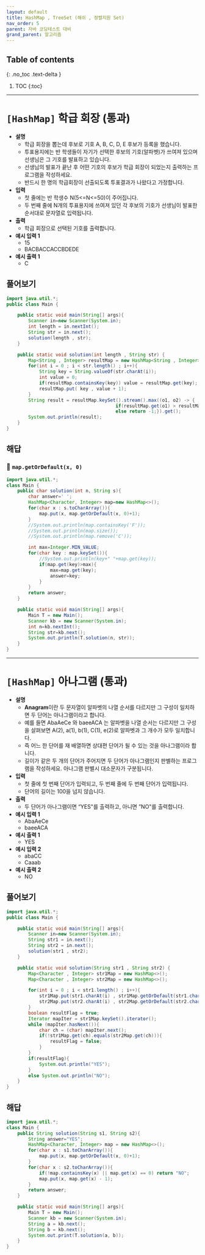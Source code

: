 ```yaml
---
layout: default
title: HashMap , TreeSet (해쉬 , 정렬지원 Set)
nav_order: 5
parent: 자바 코딩테스트 대비
grand_parent: 알고리즘
---
```

## Table of contents
{: .no_toc .text-delta }

1. TOC
{:toc}

---

# **`[HashMap]` 학급 회장 (통과)**
- **설명**
  - 학급 회장을 뽑는데 후보로 기호 A, B, C, D, E 후보가 등록을 했습니다.
  - 투표용지에는 반 학생들이 자기가 선택한 후보의 기호(알파벳)가 쓰여져 있으며 선생님은 그 기호를 발표하고 있습니다.
  - 선생님의 발표가 끝난 후 어떤 기호의 후보가 학급 회장이 되었는지 출력하는 프로그램을 작성하세요.
  - 반드시 한 명의 학급회장이 선출되도록 투표결과가 나왔다고 가정합니다.
- **입력**
  - 첫 줄에는 반 학생수 N(5<=N<=50)이 주어집니다.
  - 두 번째 줄에 N개의 투표용지에 쓰여져 있던 각 후보의 기호가 선생님이 발표한 순서대로 문자열로 입력됩니다.
- **출력**
  - 학급 회장으로 선택된 기호를 출력합니다.
- **예시 입력 1**
  - 15
  - BACBACCACCBDEDE
- **예시 출력 1**
  - C

## 풀어보기

```java
import java.util.*;
public class Main {

    public static void main(String[] args){
        Scanner in=new Scanner(System.in);
        int length = in.nextInt();
        String str = in.next();
        solution(length , str);
    }

    public static void solution(int length , String str) {
        Map<String , Integer> resultMap = new HashMap<String , Integer>();
        for(int i = 0 ; i < str.length() ; i++){
            String key = String.valueOf(str.charAt(i));
            int value = 0;
            if(resultMap.containsKey(key)) value = resultMap.get(key);
            resultMap.put( key , value + 1);
        }
        String result = resultMap.keySet().stream().max((o1, o2) -> {
                                        if(resultMap.get(o1) > resultMap.get(o2)) return 1;
                                        else return -1;}).get();
        System.out.println(result);
    }
}
```

## 해답

### 📌 `map.getOrDefault(x, 0)`

```java
import java.util.*;
class Main {
	public char solution(int n, String s){
		char answer=' ';
		HashMap<Character, Integer> map=new HashMap<>();
		for(char x : s.toCharArray()){
			map.put(x, map.getOrDefault(x, 0)+1);
		}
		//System.out.println(map.containsKey('F'));
		//System.out.println(map.size());
		//System.out.println(map.remove('C'));

		int max=Integer.MIN_VALUE;
		for(char key : map.keySet()){
			//System.out.println(key+" "+map.get(key));
			if(map.get(key)>max){
				max=map.get(key);
				answer=key;
			}
		}
		return answer;
	}

	public static void main(String[] args){
		Main T = new Main();
		Scanner kb = new Scanner(System.in);
		int n=kb.nextInt();
		String str=kb.next();
		System.out.println(T.solution(n, str));
	}
}
```

***

# **`[HashMap]` 아나그램 (통과)**

- **설명**
  - **Anagram**이란 두 문자열이 알파벳의 나열 순서를 다르지만 그 구성이 일치하면 두 단어는 아나그램이라고 합니다.
  - 예를 들면 AbaAeCe 와 baeeACA 는 알파벳을 나열 순서는 다르지만 그 구성을 살펴보면 A(2), a(1), b(1), C(1), e(2)로 알파벳과 그 개수가 모두 일치합니다.
  - 즉 어느 한 단어를 재 배열하면 상대편 단어가 될 수 있는 것을 아나그램이라 합니다.
  - 길이가 같은 두 개의 단어가 주어지면 두 단어가 아나그램인지 판별하는 프로그램을 작성하세요. 아나그램 판별시 대소문자가 구분됩니다.
- **입력**
  - 첫 줄에 첫 번째 단어가 입력되고, 두 번째 줄에 두 번째 단어가 입력됩니다.
  - 단어의 길이는 100을 넘지 않습니다.
- **출력**
  - 두 단어가 아나그램이면 “YES"를 출력하고, 아니면 ”NO"를 출력합니다.
- **예시 입력 1**
  - AbaAeCe
  - baeeACA
- **예시 출력 1**
  - YES
- **예시 입력 2**
  - abaCC
  - Caaab
- **예시 출력 2**
  - NO

## 풀어보기

```java
import java.util.*;
public class Main {

    public static void main(String[] args){
        Scanner in=new Scanner(System.in);
        String str1 = in.next();
        String str2 = in.next();
        solution(str1 , str2);
    }

    public static void solution(String str1 , String str2) {
        Map<Character , Integer> str1Map = new HashMap<>();
        Map<Character , Integer> str2Map = new HashMap<>();

        for(int i = 0 ; i < str1.length() ; i++){
            str1Map.put(str1.charAt(i) , str1Map.getOrDefault(str1.charAt(i) , 0) + 1);
            str2Map.put(str2.charAt(i) , str2Map.getOrDefault(str2.charAt(i) , 0) + 1);
        }
        boolean resultFlag = true;
        Iterator mapIter = str1Map.keySet().iterator();
        while (mapIter.hasNext()){
            char ch = (char) mapIter.next();
            if(!str1Map.get(ch).equals(str2Map.get(ch))){
                resultFlag = false;
            }
        }
        if(resultFlag){
            System.out.println("YES");
        }
        else System.out.println("NO");
    }
}
```

## 해답

```java
import java.util.*;
class Main {
	public String solution(String s1, String s2){
		String answer="YES";
		HashMap<Character, Integer> map = new HashMap<>();
		for(char x : s1.toCharArray()){
			map.put(x, map.getOrDefault(x, 0)+1);
		}
		for(char x : s2.toCharArray()){
			if(!map.containsKey(x) || map.get(x) == 0) return "NO";
			map.put(x, map.get(x) - 1);
		}
		return answer;
	}

	public static void main(String[] args){
		Main T = new Main();
		Scanner kb = new Scanner(System.in);
		String a = kb.next();
		String b = kb.next();
		System.out.print(T.solution(a, b));
	}
}
```
